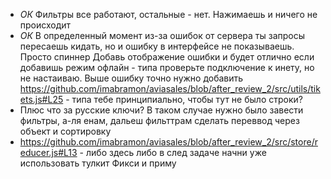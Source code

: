 - _ОК_ Фильтры все работают, остальные - нет. Нажимаешь и ничего не происходит
- _ОК_ В определенный момент из-за ошибок от сервера ты запросы пересаешь кидать, но и ошибку в интерфейсе не показываешь. Просто спиннер
Добавь отображение ошибки и будет отлично если добавишь режим офлайн - типа проверьте подключение к инету, но не настаиваю. Выше ошибку точно нужно добавить
https://github.com/imabramon/aviasales/blob/after_review_2/src/utils/tikets.js#L25 - типа тебе принципиально, чтобы тут не было строки?
- Плюс что за русские ключи? В таком случае нужно было завести фильтры, а-ля енам, дальеш фильттрам сделать переввод через объект и сортировку
- https://github.com/imabramon/aviasales/blob/after_review_2/src/store/reducer.js#L13 - либо здесь либо в след задаче начни уже использовать тулкит
Фикси и приму
